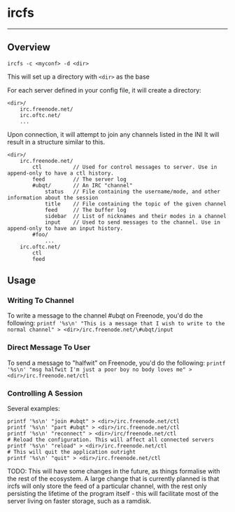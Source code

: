 # ircfs
--------

## Overview

`ircfs -c <myconf> -d <dir>`

This will set up a directory with `<dir>` as the base

For each server defined in your config file, it will create a directory:

```
<dir>/
	irc.freenode.net/
	irc.oftc.net/
	...
```

Upon connection, it will attempt to join any channels listed in the INI
It will result in a structure similar to this.

```
<dir>/
	irc.freenode.net/
		ctl          // Used for control messages to server. Use in append-only to have a ctl history.
		feed         // The server log
		#ubqt/       // An IRC "channel"
			status   // File containing the username/mode, and other information about the session
			title    // File containing the topic of the given channel
			feed     // The buffer log
			sidebar  // List of nicknames and their modes in a channel
			input    // Used to send messages to the channel. Use in append-only to have an input history.
		#foo/
			...
	irc.oftc.net/
		ctl
		feed
```

## Usage

### Writing To Channel

To write a message to the channel #ubqt on Freenode, you'd do the following:
`printf '%s\n' "This is a message that I wish to write to the normal channel" > <dir>/irc.freenode.net/\#ubqt/input`

### Direct Message To User

To send a message to "halfwit" on Freenode, you'd do the following:
`printf '%s\n' "msg halfwit I'm just a poor boy no body loves me" > <dir>/irc.freenode.net/ctl`

### Controlling A Session

Several examples:
```
printf '%s\n' "join #ubqt" > <dir>/irc.freenode.net/ctl
printf '%s\n' "part #ubqt" > <dir>/irc.freenode.net/ctl
printf '%s\n' "reconnect" > <dir>/irc/freenode.net/ctl
# Reload the configuration. This will affect all connected servers
printf '%s\n' "reload" > <dir>/irc.freenode.net/ctl 
# This will quit the application outright
printf '%s\n' "quit" > <dir>/irc.freenode.net/ctl
``` 

TODO: This will have some changes in the future, as things formalise with the rest of the ecosystem.
A large change that is currently planned is that ircfs will only store the feed of a particular channel, with the rest only persisting the lifetime of the program itself - this will facilitate most of the server living on faster storage, such as a ramdisk.
